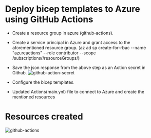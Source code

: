 # Deploy bicep templates to Azure using GitHub Actions

- Create a resource group in azure (github-actions).
- Create a service principal in Azure and grant access to the aforementioned resource group. (az ad sp create-for-rbac --name "azureactions" --role contributor --scope /subscriptions/<Subscription-Id>/resourceGroups/<Resource-Group-Name>)
- Save the json response from the above step as an Action secret in Github. 
![github-action-secret](https://user-images.githubusercontent.com/25769615/195477028-1f3f3f20-9ed6-40a2-bedb-8ec8b694ca73.JPG)

- Configure the bicep templates.
- Updated Actions(main.ynl) file to connect to Azure and create the mentioned resources

# Resources created
![github-actions](https://user-images.githubusercontent.com/25769615/195476541-e606cff0-d9d4-480e-b68f-15f0748f8dae.JPG)
